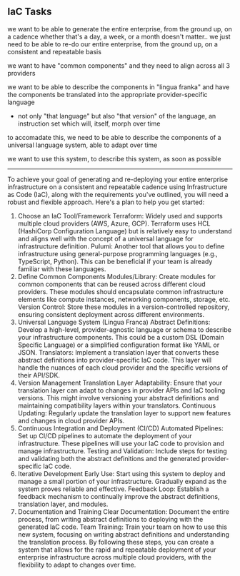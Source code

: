
## IaC Tasks

we want to be able to generate the entire enterprise, from the ground up, on a cadence
whether that's a day, a week, or a month doesn't matter.. we just need to be able to re-do our entire enterprise, from the ground up, on a consistent and repeatable basis 

we want to have "common components"
and they need to align across all 3 providers

we want to be able to describe the components in "lingua franka"
and have the components be translated into the appropriate provider-specific language
 - not only "that language" but also "that version" of the language, an instruction set which will, itself, morph over time 

 to accomadate this, we need to be able to describe the components of a universal language system, able to adapt over time 

 we want to use this system, to describe this system, as soon as possible

 ----

 To achieve your goal of generating and re-deploying your entire enterprise infrastructure on a consistent and repeatable cadence using Infrastructure as Code (IaC), along with the requirements you've outlined, you will need a robust and flexible approach. Here's a plan to help you get started:

1. Choose an IaC Tool/Framework
Terraform: Widely used and supports multiple cloud providers (AWS, Azure, GCP). Terraform uses HCL (HashiCorp Configuration Language) but is relatively easy to understand and aligns well with the concept of a universal language for infrastructure definition.
Pulumi: Another tool that allows you to define infrastructure using general-purpose programming languages (e.g., TypeScript, Python). This can be beneficial if your team is already familiar with these languages.
2. Define Common Components
Modules/Library: Create modules for common components that can be reused across different cloud providers. These modules should encapsulate common infrastructure elements like compute instances, networking components, storage, etc.
Version Control: Store these modules in a version-controlled repository, ensuring consistent deployment across different environments.
3. Universal Language System (Lingua Franca)
Abstract Definitions: Develop a high-level, provider-agnostic language or schema to describe your infrastructure components. This could be a custom DSL (Domain Specific Language) or a simplified configuration format like YAML or JSON.
Translators: Implement a translation layer that converts these abstract definitions into provider-specific IaC code. This layer will handle the nuances of each cloud provider and the specific versions of their API/SDK.
4. Version Management
Translation Layer Adaptability: Ensure that your translation layer can adapt to changes in provider APIs and IaC tooling versions. This might involve versioning your abstract definitions and maintaining compatibility layers within your translators.
Continuous Updating: Regularly update the translation layer to support new features and changes in cloud provider APIs.
5. Continuous Integration and Deployment (CI/CD)
Automated Pipelines: Set up CI/CD pipelines to automate the deployment of your infrastructure. These pipelines will use your IaC code to provision and manage infrastructure.
Testing and Validation: Include steps for testing and validating both the abstract definitions and the generated provider-specific IaC code.
6. Iterative Development
Early Use: Start using this system to deploy and manage a small portion of your infrastructure. Gradually expand as the system proves reliable and effective.
Feedback Loop: Establish a feedback mechanism to continually improve the abstract definitions, translation layer, and modules.
7. Documentation and Training
Clear Documentation: Document the entire process, from writing abstract definitions to deploying with the generated IaC code.
Team Training: Train your team on how to use this new system, focusing on writing abstract definitions and understanding the translation process.
By following these steps, you can create a system that allows for the rapid and repeatable deployment of your enterprise infrastructure across multiple cloud providers, with the flexibility to adapt to changes over time.